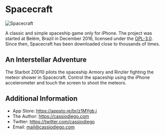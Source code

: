 # Spacecraft

![Spacecraft](https://github.com/cassiodiego/ios-game-spacecraft/workflows/spacecraft-ios/badge.svg)

A classic and simple spaceship game only for iPhone. The project was started at Belém, Brazil in December 2016, licensed under the [GPL-3.0](LICENSE). Since then, Spacecraft has been downloaded close to thousands of times.

## An Interstellar Adventure
The Starbot Z0D10 pilots the spaceship Armory and Rinzler fighting the meteor shower in Spacecraft. Control the spaceship using the iPhone accelerometer and touch the screen to shoot the meteors.

## Additional Information
- App Store: https://appsto.re/br/z1MYgb.i
- The Author: https://cassiodiego.com
- Twitter: https://twitter.com/cassiodiego
- Email: mail@cassiodiego.com

